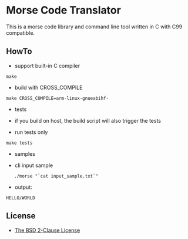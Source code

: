 # Morse Code Translator
This is a morse code library and command line tool written in C with C99 compatible.

## HowTo

* support built-in C compiler

 ```
 make
 ```

* build with CROSS_COMPILE

 ```
 make CROSS_COMPILE=arm-linux-gnueabihf- 
 ```

* tests
 - if you build on host, the build script will also trigger the tests

 - run tests only


 ```
 make tests
 ```
* samples

 - cli input sample
 
 ```
    ./morse "`cat input_sample.txt`"

 ````
 - output:

 ````
 HELLO/WORLD
 ````

## License
* [The BSD 2-Clause License](http://opensource.org/licenses/BSD-2-Clause)

